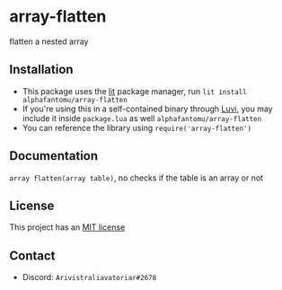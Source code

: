 # array-flatten
flatten a nested array

## Installation
- This package uses the [lit](https://github.com/luvit/lit) package manager, run `lit install alphafantomu/array-flatten`
- If you're using this in a self-contained binary through [Luvi](https://github.com/luvit/luvi), you may include it inside `package.lua` as well `alphafantomu/array-flatten`
- You can reference the library using `require('array-flatten')`

## Documentation
`array flatten(array table)`, no checks if the table is an array or not

## License
This project has an [MIT license](/LICENSE)

## Contact
- Discord: `Arivistraliavatoriar#2678`
